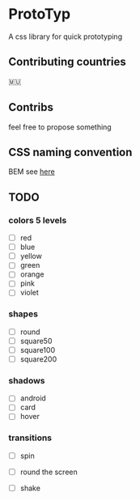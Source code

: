 # ProtoTyp
A css library for quick prototyping 

## Contributing countries

🇲🇺

## Contribs
feel free to propose something

## CSS naming convention

BEM see [here](https://abdurrahmaanjanhangeer.wordpress.com/2018/02/18/bem-simple-css-naming-approach/)

## TODO

### colors 5 levels
- [ ] red
- [ ] blue
- [ ] yellow
- [ ] green
- [ ] orange
- [ ] pink
- [ ] violet

### shapes
- [ ] round
- [ ] square50
- [ ] square100
- [ ] square200

### shadows
- [ ] android
- [ ] card
- [ ] hover

### transitions
- [ ] spin
- [ ] round the screen
- [ ] shake


